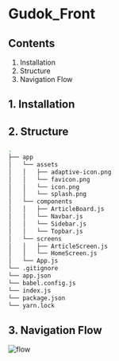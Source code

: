 # Gudok_Front

## Contents

1. Installation
2. Structure
3. Navigation Flow

## 1. Installation

## 2. Structure

```bash
.
├── app
│   └── assets
│   │   ├── adaptive-icon.png
│   │   └── favicon.png
│   │   └── icon.png
│   │   └── splash.png
│   └── components
│   │   ├── ArticleBoard.js
│   │   └── Navbar.js
│   │   └── Sidebar.js
│   │   └── Topbar.js
│   └── screens
│   │   ├── ArticleScreen.js
│   │   └── HomeScreen.js
│   └── App.js
└── .gitignore
└── app.json
└── babel.config.js
└── index.js
└── package.json
└── yarn.lock
```

## 3. Navigation Flow

![flow](https://user-images.githubusercontent.com/46925347/132096778-34962667-8275-47b0-9ceb-2fb22151fb85.png)
